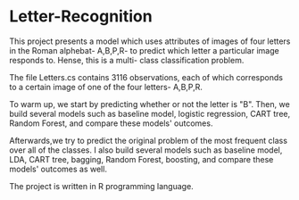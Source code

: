 # Letter-Recognition

This project presents a model which uses attributes of images of four letters in the Roman alphebat- A,B,P,R- 
to predict which letter a particular image responds to. Hense, this is a multi- class classification problem. 

The file Letters.cs contains 3116 observations, each of which corresponds to a certain image of one of the four letters- A,B,P,R.

To warm up, we start by predicting whether or not the letter is "B".
Then, we build several models such as baseline model, logistic regression, CART tree, Random Forest, and compare these models' 
outcomes. 

Afterwards,we try to predict the original problem of the most frequent class over all of the classes. I also build several models 
such as baseline model, LDA, CART tree, bagging, Random Forest, boosting, and compare these models' outcomes as well. 

The project is written in R programming language. 
